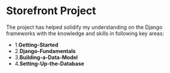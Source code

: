 # Storefront Project
The project has helped solidify my understanding on the Django frameworks with the knowledge and skills in following key areas:
 - 1.**Getting-Started**
 - 2.**Django-Fundamentals**
 - 3.**Building-a-Data-Model**
 -  4.**Setting-Up-the-Database**
